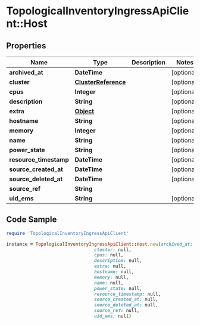 # TopologicalInventoryIngressApiClient::Host

## Properties

Name | Type | Description | Notes
------------ | ------------- | ------------- | -------------
**archived_at** | **DateTime** |  | [optional] 
**cluster** | [**ClusterReference**](ClusterReference.md) |  | [optional] 
**cpus** | **Integer** |  | [optional] 
**description** | **String** |  | [optional] 
**extra** | [**Object**](.md) |  | [optional] 
**hostname** | **String** |  | [optional] 
**memory** | **Integer** |  | [optional] 
**name** | **String** |  | [optional] 
**power_state** | **String** |  | [optional] 
**resource_timestamp** | **DateTime** |  | [optional] 
**source_created_at** | **DateTime** |  | [optional] 
**source_deleted_at** | **DateTime** |  | [optional] 
**source_ref** | **String** |  | 
**uid_ems** | **String** |  | [optional] 

## Code Sample

```ruby
require 'TopologicalInventoryIngressApiClient'

instance = TopologicalInventoryIngressApiClient::Host.new(archived_at: null,
                                 cluster: null,
                                 cpus: null,
                                 description: null,
                                 extra: null,
                                 hostname: null,
                                 memory: null,
                                 name: null,
                                 power_state: null,
                                 resource_timestamp: null,
                                 source_created_at: null,
                                 source_deleted_at: null,
                                 source_ref: null,
                                 uid_ems: null)
```


